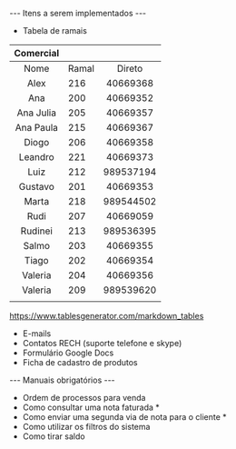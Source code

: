 
--- Itens a serem implementados ---

- Tabela de ramais

| Comercial |       |           |
|:---------:|-------|:---------:|
|    Nome   | Ramal |   Direto  |
|    Alex   | 216   |  40669368 |
|    Ana    | 200   |  40669352 |
| Ana Julia | 205   |  40669357 |
| Ana Paula | 215   |  40669367 |
|   Diogo   | 206   |  40669358 |
|  Leandro  | 221   |  40669373 |
|    Luiz   | 212   | 989537194 |
|  Gustavo  | 201   |  40669353 |
|   Marta   | 218   | 989544502 |
|    Rudi   | 207   |  40669059 |
|  Rudinei  | 213   | 989536395 |
|   Salmo   | 203   |  40669355 |
|   Tiago   | 202   |  40669354 |
|  Valeria  | 204   |  40669356 |
|  Valeria  | 209   | 989539620 |
|           |       |           |          


https://www.tablesgenerator.com/markdown_tables
- E-mails
- Contatos RECH (suporte telefone e skype)
- Formulário Google Docs
- Ficha de cadastro de produtos

--- Manuais obrigatórios ---

- Ordem de processos para venda
- Como consultar uma nota faturada *
- Como enviar uma segunda via de nota para o cliente * 
- Como utilizar os filtros do sistema 
- Como tirar saldo 